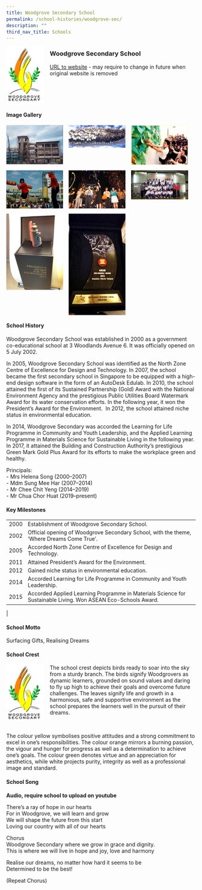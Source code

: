 ```yaml
---
title: Woodgrove Secondary School
permalink: /school-histories/woodgrove-sec/
description: ""
third_nav_title: Schools
---
```

<img src="/images/woodgrovesec1.jpg" style="width:20%;margin-right:15px;" align = "left">

### **Woodgrove Secondary School**
[URL to website](https://woodgrovesec.moe.edu.sg/) - may require to change in future when original website is removed

<br clear="left">

#### **Image Gallery**

<p><a href="https://staging.d1yxymztqoj7qn.amplifyapp.com/images/woodgrovesec2.jpg">  
<img src="/images/woodgrovesec2.jpg" style="width:30%;margin-right:15px;" align = "left">
</a></p>

<p><a href="https://staging.d1yxymztqoj7qn.amplifyapp.com/images/woodgrovesec3.jpg">  
<img src="/images/woodgrovesec3.jpg" style="width:30%;margin-right:15px;" align = "left">
</a></p>

<p><a href="https://staging.d1yxymztqoj7qn.amplifyapp.com/images/woodgrovesec4.jpg">  
<img src="/images/woodgrovesec4.jpg" style="width:30%;margin-right:15px;" align = "left">
</a></p>

<br clear="left">

<p><a href="https://staging.d1yxymztqoj7qn.amplifyapp.com/images/woodgrovesec5.jpg">  
<img src="/images/woodgrovesec5.jpg" style="width:30%;margin-right:15px;" align = "left">
</a></p>

<p><a href="https://staging.d1yxymztqoj7qn.amplifyapp.com/images/woodgrovesec6.jpg">  
<img src="/images/woodgrovesec6.jpg" style="width:30%;margin-right:15px;" align = "left">
</a></p>

<p><a href="https://staging.d1yxymztqoj7qn.amplifyapp.com/images/woodgrovesec7.jpg">  
<img src="/images/woodgrovesec7.jpg" style="width:30%;margin-right:15px;" align = "left">
</a></p>

<br clear="left">

<p><a href="https://staging.d1yxymztqoj7qn.amplifyapp.com/images/woodgrovesec8.jpg">  
<img src="/images/woodgrovesec8.jpg" style="width:30%;margin-right:15px;" align = "left">
</a></p>

<p><a href="https://staging.d1yxymztqoj7qn.amplifyapp.com/images/woodgrovesec9.jpg">  
<img src="/images/woodgrovesec9.jpg" style="width:30%;margin-right:15px;" align = "left">
</a></p>

<br clear="left">

#### **School History**
Woodgrove Secondary School was established in 2000 as a government co-educational school at 3 Woodlands Avenue 6. It was officially opened on 5 July 2002.

In 2005, Woodgrove Secondary School was identified as the North Zone Centre of Excellence for Design and Technology. In 2007, the school became the first secondary school in Singapore to be equipped with a high-end design software in the form of an AutoDesk Edulab. In 2010, the school attained the first of its Sustained Partnership (Gold) Award with the National Environment Agency and the prestigious Public Utilities Board Watermark Award for its water conservation efforts. In the following year, it won the President’s Award for the Environment.  In 2012, the school attained niche status in environmental education. 

In 2014, Woodgrove Secondary was accorded the Learning for Life Programme in Community and Youth Leadership, and the Applied Learning Programme in Materials Science for Sustainable Living in the following year. In 2017, it attained the Building and Construction Authority’s prestigious Green Mark Gold Plus Award for its efforts to make the workplace green and healthy.

Principals:<br>
\- Mrs Helena Song (2000–2007)<br>
\- Mdm Sung Mee Har (2007–2014)<br>
\- Mr Chee Chit Yeng (2014–2019)<br>
\- Mr Chua Chor Huat (2019–present)

#### **Key Milestones**

|  |  |
|:---:|---|
| 2000 | Establishment of Woodgrove Secondary School. |
| 2002 | Official opening of Woodgrove Secondary School, with the theme, ‘Where Dreams Come True’. |
| 2005 | Accorded North Zone Centre of Excellence for Design and Technology. |
| 2011 | Attained President’s Award for the Environment. |
| 2012 | Gained niche status in environmental education. |
| 2014 | Accorded Learning for Life Programme in Community and Youth Leadership. |
| 2015 | Accorded Applied Learning Programme in Materials Science for Sustainable Living. Won ASEAN Eco-Schools Award. |
|

#### **School Motto**
Surfacing Gifts, Realising Dreams

#### **School Crest**
<img src="/images/woodgrovesec1.jpg" style="width:20%;margin-right:15px;" align = "left">

The school crest depicts birds ready to soar into the sky from a sturdy branch. The birds signify Woodgrovers as dynamic learners, grounded on sound values and daring to fly up high to achieve their goals and overcome future challenges. The leaves signify life and growth in a harmonious, safe and supportive environment as the school prepares the learners well in the pursuit of their dreams.

<br clear="left">

The colour yellow symbolises positive attitudes and a strong commitment to excel in one’s responsibilities. The colour orange mirrors a burning passion, the vigour and hunger for progress as well as a determination to achieve one’s goals. The colour green denotes virtue and an appreciation for aesthetics, while white projects purity, integrity as well as a professional image and standard.

#### **School Song**
**Audio, require school to upload on youtube**

There’s a ray of hope in our hearts<br>
For in Woodgrove, we will learn and grow<br>
We will shape the future from this start<br>
Loving our country with all of our hearts

Chorus<br>
Woodgrove Secondary where we grow in grace and dignity.<br>
This is where we will live in hope and joy, love and harmony

Realise our dreams, no matter how hard it seems to be<br>
Determined to be the best!  

(Repeat Chorus)